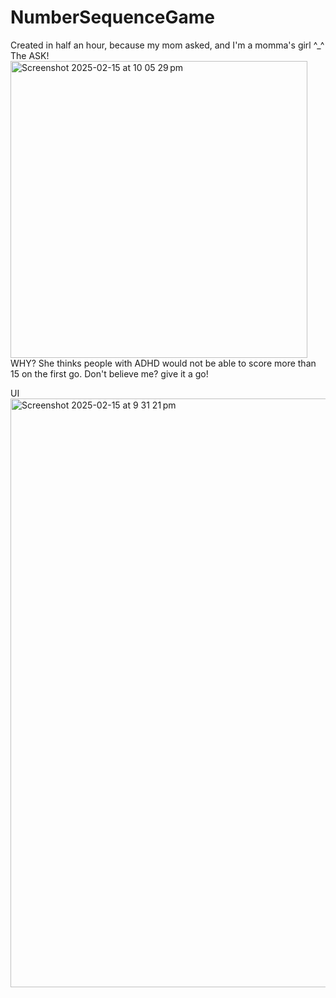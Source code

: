 # NumberSequenceGame
Created in half an hour, because my mom asked, and I'm a momma's girl ^_^
The ASK!
<img width="475" alt="Screenshot 2025-02-15 at 10 05 29 pm" src="https://github.com/user-attachments/assets/fc7e619e-fd5a-4369-be85-a44e0ec3ed97" />
WHY?
She thinks people with ADHD would not be able to score more than 15 on the first go. 
Don't believe me? give it a go!

UI
<img width="942" alt="Screenshot 2025-02-15 at 9 31 21 pm" src="https://github.com/user-attachments/assets/fff68ad8-0601-4a9e-81b0-49e1f57dddf0" />

